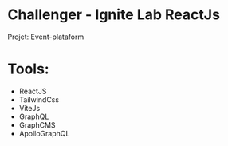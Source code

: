 # Challenger - Ignite Lab ReactJs
Projet: Event-plataform

# Tools:
- ReactJS
- TailwindCss
- ViteJs
- GraphQL
- GraphCMS
- ApolloGraphQL
